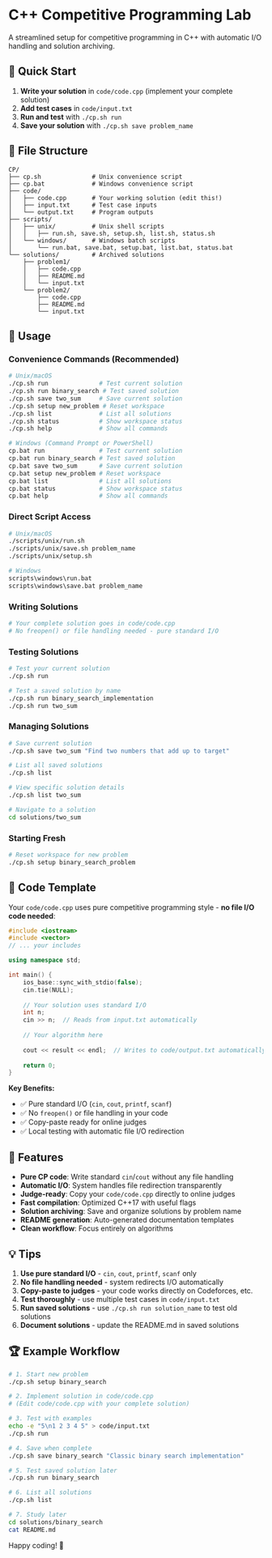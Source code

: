 # C++ Competitive Programming Lab

A streamlined setup for competitive programming in C++ with automatic I/O handling and solution archiving.

## 🚀 Quick Start

1. **Write your solution** in `code/code.cpp` (implement your complete solution)
2. **Add test cases** in `code/input.txt`
3. **Run and test** with `./cp.sh run`
4. **Save your solution** with `./cp.sh save problem_name`

## 📁 File Structure

```
CP/
├── cp.sh              # Unix convenience script
├── cp.bat             # Windows convenience script
├── code/
│   ├── code.cpp       # Your working solution (edit this!)
│   ├── input.txt      # Test case inputs
│   └── output.txt     # Program outputs
├── scripts/
│   ├── unix/          # Unix shell scripts
│   │   ├── run.sh, save.sh, setup.sh, list.sh, status.sh
│   └── windows/       # Windows batch scripts
│       └── run.bat, save.bat, setup.bat, list.bat, status.bat
└── solutions/         # Archived solutions
    ├── problem1/
    │   ├── code.cpp
    │   ├── README.md
    │   └── input.txt
    └── problem2/
        ├── code.cpp
        ├── README.md
        └── input.txt
```

## 🔧 Usage

### Convenience Commands (Recommended)
```bash
# Unix/macOS
./cp.sh run              # Test current solution
./cp.sh run binary_search # Test saved solution
./cp.sh save two_sum     # Save current solution
./cp.sh setup new_problem # Reset workspace
./cp.sh list             # List all solutions
./cp.sh status           # Show workspace status
./cp.sh help             # Show all commands

# Windows (Command Prompt or PowerShell)
cp.bat run               # Test current solution
cp.bat run binary_search # Test saved solution  
cp.bat save two_sum      # Save current solution
cp.bat setup new_problem # Reset workspace
cp.bat list              # List all solutions
cp.bat status            # Show workspace status
cp.bat help              # Show all commands
```

### Direct Script Access
```bash
# Unix/macOS
./scripts/unix/run.sh
./scripts/unix/save.sh problem_name
./scripts/unix/setup.sh

# Windows
scripts\windows\run.bat
scripts\windows\save.bat problem_name
```

### Writing Solutions
```bash
# Your complete solution goes in code/code.cpp
# No freopen() or file handling needed - pure standard I/O
```

### Testing Solutions
```bash
# Test your current solution
./cp.sh run

# Test a saved solution by name
./cp.sh run binary_search_implementation
./cp.sh run two_sum
```

### Managing Solutions
```bash
# Save current solution
./cp.sh save two_sum "Find two numbers that add up to target"

# List all saved solutions
./cp.sh list

# View specific solution details
./cp.sh list two_sum

# Navigate to a solution
cd solutions/two_sum
```

### Starting Fresh
```bash
# Reset workspace for new problem
./cp.sh setup binary_search_problem
```

## 📝 Code Template

Your `code/code.cpp` uses pure competitive programming style - **no file I/O code needed**:

```cpp
#include <iostream>
#include <vector>
// ... your includes

using namespace std;

int main() {
    ios_base::sync_with_stdio(false);
    cin.tie(NULL);
    
    // Your solution uses standard I/O
    int n;
    cin >> n;  // Reads from input.txt automatically
    
    // Your algorithm here
    
    cout << result << endl;  // Writes to code/output.txt automatically
    
    return 0;
}
```

**Key Benefits:**
- ✅ Pure standard I/O (`cin`, `cout`, `printf`, `scanf`)
- ✅ No `freopen()` or file handling in your code
- ✅ Copy-paste ready for online judges
- ✅ Local testing with automatic file I/O redirection

## 🎯 Features

- **Pure CP code**: Write standard `cin`/`cout` without any file handling
- **Automatic I/O**: System handles file redirection transparently  
- **Judge-ready**: Copy your `code/code.cpp` directly to online judges
- **Fast compilation**: Optimized C++17 with useful flags
- **Solution archiving**: Save and organize solutions by problem name
- **README generation**: Auto-generated documentation templates
- **Clean workflow**: Focus entirely on algorithms

## 💡 Tips

1. **Use pure standard I/O** - `cin`, `cout`, `printf`, `scanf` only
2. **No file handling needed** - system redirects I/O automatically
3. **Copy-paste to judges** - your code works directly on Codeforces, etc.
4. **Test thoroughly** - use multiple test cases in `code/input.txt`
5. **Run saved solutions** - use `./cp.sh run solution_name` to test old solutions
6. **Document solutions** - update the README.md in saved solutions

## 🏆 Example Workflow

```bash
# 1. Start new problem
./cp.sh setup binary_search

# 2. Implement solution in code/code.cpp
# (Edit code/code.cpp with your complete solution)

# 3. Test with examples
echo -e "5\n1 2 3 4 5" > code/input.txt
./cp.sh run

# 4. Save when complete
./cp.sh save binary_search "Classic binary search implementation"

# 5. Test saved solution later
./cp.sh run binary_search

# 6. List all solutions
./cp.sh list

# 7. Study later
cd solutions/binary_search
cat README.md
```

Happy coding! 🚀
